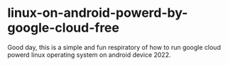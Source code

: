 # linux-on-android-powerd-by-google-cloud-free
Good day, this is a simple and fun respiratory of how to run google cloud powerd linux operating system on android device 2022. 

